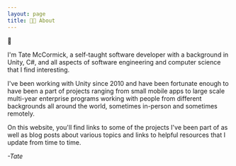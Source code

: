 ```yaml
---
layout: page
title: 👨‍💻 About
---
```


👋

I'm Tate McCormick, a self-taught software developer with a background in Unity, C#, and all aspects of software engineering and computer science that I find interesting.

I've been working with Unity since 2010 and have been fortunate enough to have been a part of projects ranging from small mobile apps to large scale multi-year enterprise programs working with people from different backgrounds all around the world, sometimes in-person and sometimes remotely.

On this website, you'll find links to some of the projects I've been part of as well as blog posts about various topics and links to helpful resources that I update from time to time.

*-Tate*
